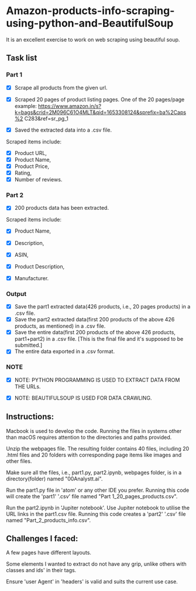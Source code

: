 # Amazon-products-info-scraping-using-python-and-BeautifulSoup
It is an excellent exercise to work on web scraping using beautiful soup.

## Task list

### Part 1

- [x] Scrape all products from the given url.

- [x] Scraped 20 pages of product listing pages. One of the 20 pages/page example: 
https://www.amazon.in/s?k=bags&crid=2M096C61O4MLT&qid=1653308124&sprefix=ba%2Caps%2 C283&ref=sr_pg_1

- [x] Saved the extracted data into a .csv file.

Scraped items include: 
- [x] Product URL,
- [x] Product Name,
- [x] Product Price,
- [x] Rating,
- [x] Number of reviews.

### Part 2

- [x] 200 products data has been extracted.

 Scraped items include: 
- [x] Product Name,
- [x] Description,
- [x] ASIN,
- [x] Product Description,
- [x] Manufacturer.


### Output
- [x] Save the part1 extracted data(426 products, i.e., 20 pages products) in a .csv file.
- [x] Save the part2 extracted data(first 200 products of the above 426 products, as mentioned) in a .csv file.
- [x] Save the entire data(first 200 products of the above 426 products, part1+part2) in a .csv file. [This is the final file and it's supposed to be submitted.]
- [x] The entire data exported in a .csv format.

### NOTE
- [x] NOTE: PYTHON PROGRAMMING IS USED TO EXTRACT DATA FROM THE URLs.
- [x] NOTE: BEAUTIFULSOUP IS USED FOR DATA CRAWLING. 





## Instructions:

Macbook is used to develop the code. Running the files in systems other than macOS requires attention to the directories and paths provided.

Unzip the webpages file. The resulting folder contains 40 files, including 20 .html files and 20 folders with corresponding page items like images and other files.

Make sure all the files, i.e., part1.py, part2.ipynb, webpages folder, is in a directory(folder) named "00Analystt.ai".

Run the part1.py file in 'atom' or any other IDE you prefer. Running this code will create the 'part1' '.csv' file named "Part 1_20_pages_products.csv".

Run the part2.ipynb in 'Jupiter notebook'. Use Jupiter notebook to utilise the URL links in the part1.csv file. Running this code creates a 'part2' '.csv' file named "Part_2_products_info.csv".


## Challenges I faced:

A few pages have different layouts. 

Some elements I wanted to extract do not have any grip, unlike others with classes and ids' in their tags.

Ensure 'user Agent' in 'headers' is valid and suits the current use case.
